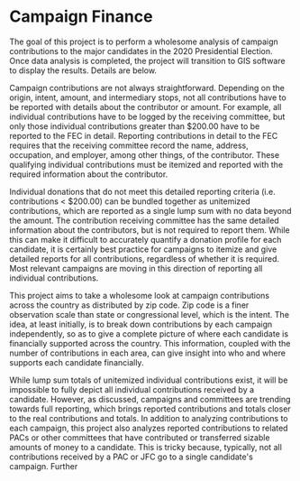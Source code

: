 # Campaign Finance

The goal of this project is to perform a wholesome analysis of campaign contributions to the major candidates in the 2020 Presidential Election. Once data analysis is completed, the project will transition to GIS software to display the results. Details are below.

Campaign contributions are not always straightforward. Depending on the origin, intent, amount, and intermediary stops, not all contributions have to be reported with details about the contributor or amount. For example, all individual contributions have to be logged by the receiving committee, but only those individual contributions greater than $200.00 have to be reported to the FEC in detail. Reporting contributions in detail to the FEC requires that the receiving committee record the name, address, occupation, and employer, among other things, of the contributor. These qualifying individual contributions must be itemized and reported with the required information about the contributor.

Individual donations that do not meet this detailed reporting criteria (i.e. contributions < $200.00) can be bundled together as unitemized contributions, which are reported as a single lump sum with no data beyond the amount. The contribution receiving committee has the same detailed information about the contributors, but is not required to report them. While this can make it difficult to accurately quantify a donation profile for each candidate, it is certainly best practice for campaigns to itemize and give detailed reports for all contributions, regardless of whether it is required. Most relevant campaigns are moving in this direction of reporting all individual contributions.

This project aims to take a wholesome look at campaign contributions across the country as distributed by zip code. Zip code is a finer observation scale than state or congressional level, which is the intent. The idea, at least initially, is to break down contributions by each campaign independently, so as to give a complete picture of where each candidate is financially supported across the country. This information, coupled with the number of contributions in each area, can give insight into who and where supports each candidate financially.

While lump sum totals of unitemized individual contributions exist, it will be impossible to fully depict all individual contributions received by a candidate. However, as discussed, campaigns and committees are trending towards full reporting, which brings reported contributions and totals closer to the real contributions and totals. In addition to analyzing contributions to each campaign, this project also analyzes reported contributions to related PACs or other committees that have contributed or transferred sizable amounts of money to a candidate. This is tricky because, typically, not all contributions received by a PAC or JFC go to a single candidate's campaign. Further